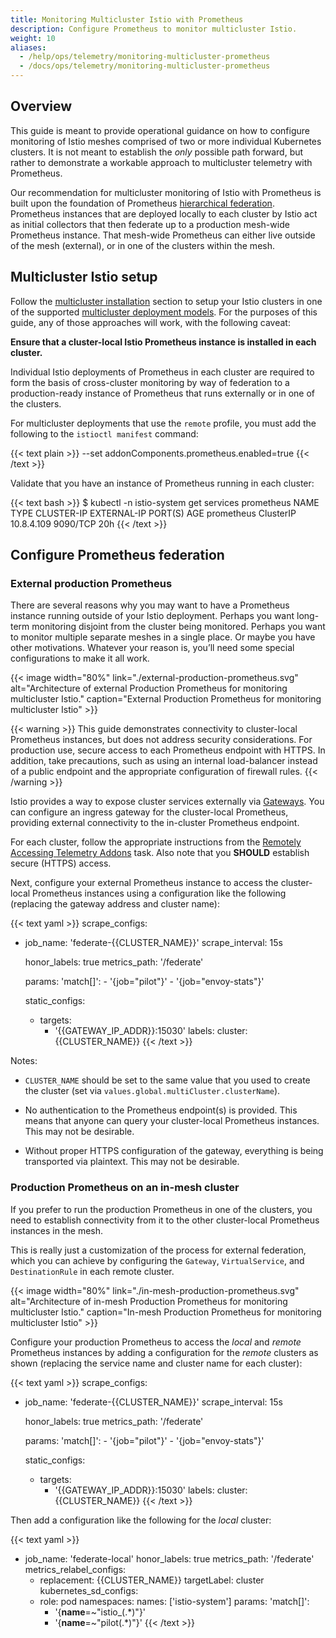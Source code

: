 ```yaml
---
title: Monitoring Multicluster Istio with Prometheus
description: Configure Prometheus to monitor multicluster Istio.
weight: 10
aliases:
  - /help/ops/telemetry/monitoring-multicluster-prometheus
  - /docs/ops/telemetry/monitoring-multicluster-prometheus
---
```


## Overview

This guide is meant to provide operational guidance on how to configure monitoring of Istio meshes comprised of two
or more individual Kubernetes clusters. It is not meant to establish the *only* possible path forward, but rather
to demonstrate a workable approach to multicluster telemetry with Prometheus.

Our recommendation for multicluster monitoring of Istio with Prometheus is built upon the foundation of Prometheus
[hierarchical federation](https://prometheus.io/docs/prometheus/latest/federation/#hierarchical-federation).
Prometheus instances that are deployed locally to each cluster by Istio act as initial collectors that then federate up to a production
mesh-wide Prometheus instance. That mesh-wide Prometheus can either live outside of the mesh (external), or in one
of the clusters within the mesh.

## Multicluster Istio setup

Follow the [multicluster installation](/docs/setup/install/multicluster/) section to setup your Istio clusters in one of the
supported [multicluster deployment models](/docs/ops/deployment/deployment-models/#multiple-clusters). For the purposes of
this guide, any of those approaches will work, with the following caveat:

**Ensure that a cluster-local Istio Prometheus instance is installed in each cluster.**

Individual Istio deployments of Prometheus in each cluster are required to form the basis of cross-cluster monitoring by
way of federation to a production-ready instance of Prometheus that runs externally or in one of the clusters.

For multicluster deployments that use the `remote` profile, you must add the following to the `istioctl manifest` command:

{{< text plain >}}
--set addonComponents.prometheus.enabled=true
{{< /text >}}

Validate that you have an instance of Prometheus running in each cluster:

{{< text bash >}}
$ kubectl -n istio-system get services prometheus
NAME         TYPE        CLUSTER-IP   EXTERNAL-IP   PORT(S)    AGE
prometheus   ClusterIP   10.8.4.109   <none>        9090/TCP   20h
{{< /text >}}

## Configure Prometheus federation

### External production Prometheus

There are several reasons why you may want to have a Prometheus instance running outside of your Istio deployment.
Perhaps you want long-term monitoring disjoint from the cluster being monitored. Perhaps you want to monitor multiple
separate meshes in a single place. Or maybe you have other motivations. Whatever your reason is, you’ll need some special
configurations to make it all work.

{{< image width="80%"
    link="./external-production-prometheus.svg"
    alt="Architecture of external Production Prometheus for monitoring multicluster Istio."
    caption="External Production Prometheus for monitoring multicluster Istio"
    >}}

{{< warning >}}
This guide demonstrates connectivity to cluster-local Prometheus instances, but does not address security considerations.
For production use, secure access to each Prometheus endpoint with HTTPS. In addition, take precautions, such as using an
internal load-balancer instead of a public endpoint and the appropriate configuration of firewall rules.
{{< /warning >}}

Istio provides a way to expose cluster services externally via [Gateways](/docs/reference/config/networking/gateway/).
You can configure an ingress gateway for the cluster-local Prometheus, providing external connectivity to the in-cluster
Prometheus endpoint.

For each cluster, follow the appropriate instructions from the [Remotely Accessing Telemetry Addons](/docs/tasks/observability/gateways/#option-1-secure-access-https) task.
Also note that you **SHOULD** establish secure (HTTPS) access.

Next, configure your external Prometheus instance to access the cluster-local Prometheus instances using a configuration
like the following (replacing the gateway address and cluster name):

{{< text yaml >}}
scrape_configs:
  - job_name: 'federate-{{CLUSTER_NAME}}'
    scrape_interval: 15s

    honor_labels: true
    metrics_path: '/federate'

    params:
      'match[]':
        - '{job="pilot"}'
        - '{job="envoy-stats"}'

    static_configs:
      - targets:
        - '{{GATEWAY_IP_ADDR}}:15030'
        labels:
          cluster: {{CLUSTER_NAME}}
{{< /text >}}

Notes:

* `CLUSTER_NAME` should be set to the same value that you used to create the cluster (set via `values.global.multiCluster.clusterName`).

* No authentication to the Prometheus endpoint(s) is provided. This means that anyone can query your
cluster-local Prometheus instances. This may not be desirable.

* Without proper HTTPS configuration of the gateway, everything is being transported via plaintext. This may not be
desirable.

### Production Prometheus on an in-mesh cluster

If you prefer to run the production Prometheus in one of the clusters, you need to establish connectivity from it to
the other cluster-local Prometheus instances in the mesh.

This is really just a customization of the process for external federation, which you can achieve by configuring the `Gateway`,
`VirtualService`, and `DestinationRule` in each remote cluster.

{{< image width="80%"
    link="./in-mesh-production-prometheus.svg"
    alt="Architecture of in-mesh Production Prometheus for monitoring multicluster Istio."
    caption="In-mesh Production Prometheus for monitoring multicluster Istio"
    >}}

Configure your production Prometheus to access the *local* and *remote* Prometheus instances by adding a configuration for
the *remote* clusters as shown (replacing the service name and cluster name for each cluster):

{{< text yaml >}}
scrape_configs:
  - job_name: 'federate-{{CLUSTER_NAME}}'
    scrape_interval: 15s

    honor_labels: true
    metrics_path: '/federate'

    params:
      'match[]':
        - '{job="pilot"}'
        - '{job="envoy-stats"}'

    static_configs:
      - targets:
        - '{{GATEWAY_IP_ADDR}}:15030'
        labels:
          cluster: {{CLUSTER_NAME}}
{{< /text >}}

Then add a configuration like the following for the *local* cluster:

{{< text yaml >}}
- job_name: 'federate-local'
  honor_labels: true
  metrics_path: '/federate'
  metrics_relabel_configs:
  - replacement: {{CLUSTER_NAME}}
    targetLabel: cluster
  kubernetes_sd_configs:
  - role: pod
    namespaces:
      names: ['istio-system']
  params:
    'match[]':
    - '{__name__=~"istio_(.*)"}'
    - '{__name__=~"pilot(.*)"}'
{{< /text >}}